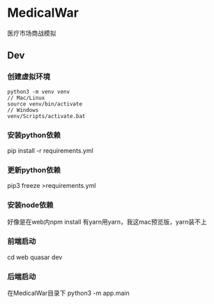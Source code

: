 # MedicalWar
医疗市场商战模拟

## Dev
### 创建虚拟环境
```shell
python3 -m venv venv
// Mac/Linux
source venv/bin/activate
// Windows
venv/Scripts/activate.bat
```
### 安装python依赖
pip install -r requirements.yml
### 更新python依赖
pip3 freeze >requirements.yml

### 安装node依赖
好像是在web内npm install
有yarn用yarn，我这mac预览版，yarn装不上
### 前端启动
cd web
quasar dev
### 后端启动
在MedicalWar目录下
python3 -m app.main
